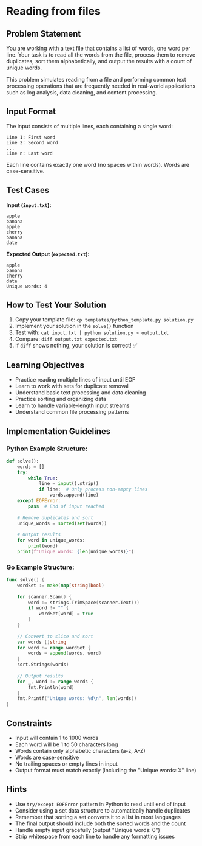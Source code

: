 # Reading from files

## Problem Statement

You are working with a text file that contains a list of words, one word per line. Your task is to read all the words from the file, process them to remove duplicates, sort them alphabetically, and output the results with a count of unique words.

This problem simulates reading from a file and performing common text processing operations that are frequently needed in real-world applications such as log analysis, data cleaning, and content processing.

## Input Format

The input consists of multiple lines, each containing a single word:
```
Line 1: First word
Line 2: Second word
...
Line n: Last word
```

Each line contains exactly one word (no spaces within words). Words are case-sensitive.

## Test Cases
**Input (`input.txt`):**
```
apple
banana
apple
cherry
banana
date
```

**Expected Output (`expected.txt`):**
```
apple
banana
cherry
date
Unique words: 4
```

## How to Test Your Solution
1. Copy your template file: `cp templates/python_template.py solution.py`
2. Implement your solution in the `solve()` function
3. Test with: `cat input.txt | python solution.py > output.txt`
4. Compare: `diff output.txt expected.txt`
5. If `diff` shows nothing, your solution is correct! ✅

## Learning Objectives
- Practice reading multiple lines of input until EOF
- Learn to work with sets for duplicate removal
- Understand basic text processing and data cleaning
- Practice sorting and organizing data
- Learn to handle variable-length input streams
- Understand common file processing patterns

## Implementation Guidelines
### Python Example Structure:
```python
def solve():
    words = []
    try:
        while True:
            line = input().strip()
            if line:  # Only process non-empty lines
                words.append(line)
    except EOFError:
        pass  # End of input reached
    
    # Remove duplicates and sort
    unique_words = sorted(set(words))
    
    # Output results
    for word in unique_words:
        print(word)
    print(f"Unique words: {len(unique_words)}")
```

### Go Example Structure:
```go
func solve() {
    wordSet := make(map[string]bool)
    
    for scanner.Scan() {
        word := strings.TrimSpace(scanner.Text())
        if word != "" {
            wordSet[word] = true
        }
    }
    
    // Convert to slice and sort
    var words []string
    for word := range wordSet {
        words = append(words, word)
    }
    sort.Strings(words)
    
    // Output results
    for _, word := range words {
        fmt.Println(word)
    }
    fmt.Printf("Unique words: %d\n", len(words))
}
```

## Constraints
- Input will contain 1 to 1000 words
- Each word will be 1 to 50 characters long
- Words contain only alphabetic characters (a-z, A-Z)
- Words are case-sensitive
- No trailing spaces or empty lines in input
- Output format must match exactly (including the "Unique words: X" line)

## Hints
- Use `try/except EOFError` pattern in Python to read until end of input
- Consider using a set data structure to automatically handle duplicates
- Remember that sorting a set converts it to a list in most languages
- The final output should include both the sorted words and the count
- Handle empty input gracefully (output "Unique words: 0")
- Strip whitespace from each line to handle any formatting issues
